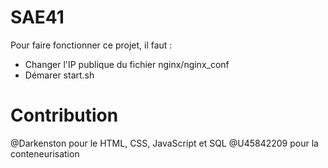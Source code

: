 # SAE41
Pour faire fonctionner ce projet, il faut :
- Changer l'IP publique du fichier nginx/nginx_conf
- Démarer start.sh

# Contribution
@Darkenston pour le HTML, CSS, JavaScript et SQL
@U45842209 pour la conteneurisation

